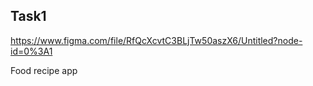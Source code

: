 ## Task1
https://www.figma.com/file/RfQcXcvtC3BLjTw50aszX6/Untitled?node-id=0%3A1

Food recipe app

